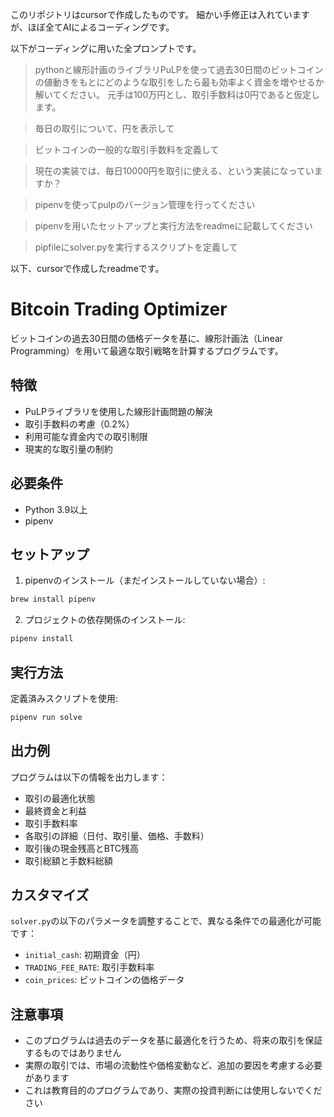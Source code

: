このリポジトリはcursorで作成したものです。
細かい手修正は入れていますが、ほぼ全てAIによるコーディングです。

以下がコーディングに用いた全プロンプトです。

> pythonと線形計画のライブラリPuLPを使って過去30日間のビットコインの値動きをもとにどのような取引をしたら最も効率よく資金を増やせるか解いてください。
> 元手は100万円とし、取引手数料は0円であると仮定します。

> 毎日の取引について、円を表示して

> ビットコインの一般的な取引手数料を定義して

> 現在の実装では、毎日10000円を取引に使える、という実装になっていますか？

> pipenvを使ってpulpのバージョン管理を行ってください

> pipenvを用いたセットアップと実行方法をreadmeに記載してください

> pipfileにsolver.pyを実行するスクリプトを定義して

以下、cursorで作成したreadmeです。

# Bitcoin Trading Optimizer

ビットコインの過去30日間の価格データを基に、線形計画法（Linear Programming）を用いて最適な取引戦略を計算するプログラムです。

## 特徴

- PuLPライブラリを使用した線形計画問題の解決
- 取引手数料の考慮（0.2%）
- 利用可能な資金内での取引制限
- 現実的な取引量の制約

## 必要条件

- Python 3.9以上
- pipenv

## セットアップ

1. pipenvのインストール（まだインストールしていない場合）:
```bash
brew install pipenv
```

2. プロジェクトの依存関係のインストール:
```bash
pipenv install
```

## 実行方法

定義済みスクリプトを使用:
```bash
pipenv run solve
```

## 出力例

プログラムは以下の情報を出力します：

- 取引の最適化状態
- 最終資金と利益
- 取引手数料率
- 各取引の詳細（日付、取引量、価格、手数料）
- 取引後の現金残高とBTC残高
- 取引総額と手数料総額

## カスタマイズ

`solver.py`の以下のパラメータを調整することで、異なる条件での最適化が可能です：

- `initial_cash`: 初期資金（円）
- `TRADING_FEE_RATE`: 取引手数料率
- `coin_prices`: ビットコインの価格データ

## 注意事項

- このプログラムは過去のデータを基に最適化を行うため、将来の取引を保証するものではありません
- 実際の取引では、市場の流動性や価格変動など、追加の要因を考慮する必要があります
- これは教育目的のプログラムであり、実際の投資判断には使用しないでください 